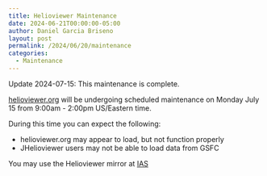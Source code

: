 ```yaml
---
title: Helioviewer Maintenance
date: 2024-06-21T00:00:00-05:00
author: Daniel Garcia Briseno
layout: post
permalink: /2024/06/20/maintenance
categories:
  - Maintenance
---
```


Update 2024-07-15: This maintenance is complete.

[helioviewer.org](https://helioviewer.org) will be undergoing scheduled maintenance on Monday July 15
from 9:00am - 2:00pm US/Eastern time.

During this time you can expect the following:
- helioviewer.org may appear to load, but not function properly
- JHelioviewer users may not be able to load data from GSFC

You may use the Helioviewer mirror at [IAS](https://helioviewer.ias.u-psud.fr/)
